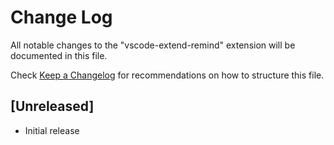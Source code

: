 # Change Log
All notable changes to the "vscode-extend-remind" extension will be documented in this file.

Check [Keep a Changelog](http://keepachangelog.com/) for recommendations on how to structure this file.

## [Unreleased]
- Initial release